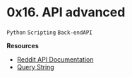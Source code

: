 # 0x16. API advanced
``Python`` ``Scripting`` ``Back-endAPI``

**Resources**
- [Reddit API Documentation](https://www.reddit.com/dev/api/)
- [Query String](https://en.wikipedia.org/wiki/Query_string)
